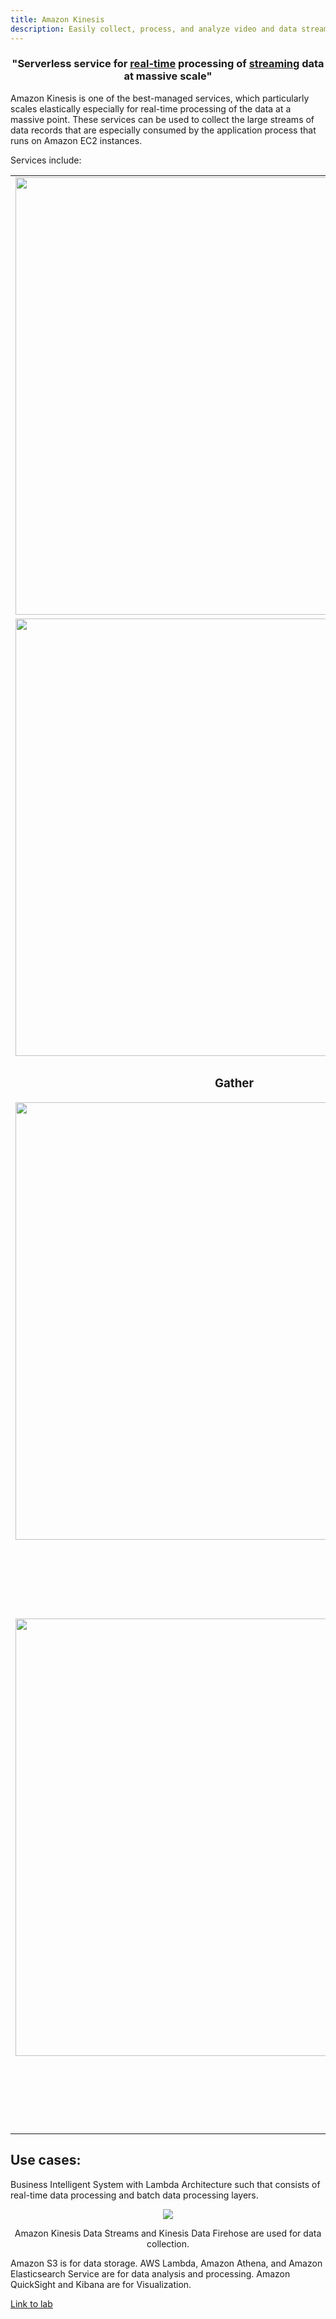 ```yaml
---
title: Amazon Kinesis
description: Easily collect, process, and analyze video and data streams
---
```


<h3 align="center">
  "Serverless service for <u>real-time</u> processing of <u>streaming</u> data at massive scale"
</h3>

Amazon Kinesis is one of the best-managed services, which particularly scales elastically especially for real-time processing of the data at a massive point. These services can be used to collect the large streams of data records that are especially consumed by the application process that runs on Amazon EC2 instances.

Services include:
<table>
  <tr>
    <td><img width="700" src={require('@site/static/img/kinesis-video-streams.png').default} /></td>
    <td>Amazon Kinesis Video Streams is a fully managed service that stream video from connected devices to AWS for analytics, machine learning (ML), and other processing.</td>

  </tr>
  <tr>
    <td><img width="700" src={require('@site/static/img/kinesis-data-stream.png').default} /></td>
    <td>Kinesis Data Streams allows consumers to <b>READ</b> streaming data. And it gives you a plenty of options to do so. It is best suitable for use cases that require custom processing, choice of stream processing frameworks, and sub-second processing latency. Data is reliably stored in streams up to 7 days and distributed across 3 Availability Zones.</td>
  </tr>
    <tr>
    <td><h3 align="center"  style={{marginBottom : -12, marginTop : -5, fontWeight: 500}}>Gather</h3><img width="700" src={require('@site/static/img/kinesis-data-firehose.png').default} /></td>
    <td>Kinesis Firehose is used to <b>LOAD</b> streaming data to a target destination (S3, Elasticsearch, Splunk, etc). You can also transform streaming data (by using Lambda) before loading it to destination. Data from failed attempts will be saved to S3. <a href="https://stackoverflow.com/a/64154811/11464527">Source</a></td>
  </tr>
    <tr>
    <td><img width="700" src={require('@site/static/img/kinesis-data-analytics.png').default} /></td>
    <td>Amazon Kinesis Data Analytics is used to <b>ANALYZE</b> streaming data. It is best suitable for use cases that require real-time analytics and dashboards. It supports SQL and Java/Scala for processing streaming data. It also supports Apache Flink for processing streaming data. It is best suitable for use cases that require custom processing, choice of stream processing frameworks, and sub-second processing latency. Data is reliably stored in streams up to 7 days and distributed across 3 Availability Zones.</td>
  </tr>
</table>

## Use cases:

Business Intelligent System with Lambda Architecture such that consists of real-time data processing and batch data processing layers.

<div>
<div align="center"><img src="https://static.us-east-1.prod.workshops.aws/public/418ebbf4-ce79-4cc1-8038-7d66be4823c3/static/images/aws-analytics-system-arch.png" /></div>
<div><p align="center">Amazon Kinesis Data Streams and Kinesis Data Firehose are used for data collection.</p></div>
</div>

Amazon S3 is for data storage. AWS Lambda, Amazon Athena, and Amazon Elasticsearch Service are for data analysis and processing. Amazon QuickSight and Kibana are for Visualization.

[Link to lab](https://catalog.us-east-1.prod.workshops.aws/workshops/a861fb26-12b0-4669-b3c3-ae1def49735d/en-US/introduction)